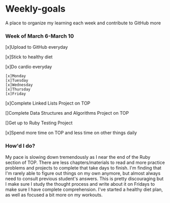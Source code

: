 # Weekly-goals

A place to organize my learning each week and contribute to GitHub more

### Week of March 6-March 10

[x]Upload to GitHub everyday

[x]Stick to healthy diet

[x]Do cardio everyday

    [x]Monday
    [x]Tuesday
    [x]Wednesday
    [x]Thursday
    [x]Friday

[x]Complete Linked Lists Project on TOP

[]Complete Data Structures and Algorithms Project on TOP

[]Get up to Ruby Testing Project

[x]Spend more time on TOP and less time on other things daily

### How'd I do?
My pace is slowing down tremendously as I near the end of the Ruby section of TOP. There are less chapters/materials to read and more practice problems and projects to complete that take days to finish. I'm finding that I'm rarely able to figure out things on my own anymore, but almost always need to consult previous student's answers. This is pretty discouraging but I make sure I study the thought process and write about it on Fridays to make sure I have complete comprehension. I've started a healthy diet plan, as well as focused a bit more on my workouts.